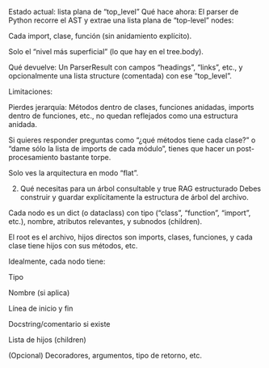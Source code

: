 




 Estado actual: lista plana de “top_level”
Qué hace ahora:
El parser de Python recorre el AST y extrae una lista plana de “top-level” nodes:

Cada import, clase, función (sin anidamiento explícito).

Solo el “nivel más superficial” (lo que hay en el tree.body).

Qué devuelve:
Un ParserResult con campos “headings”, “links”, etc., y opcionalmente una lista structure (comentada) con ese “top_level”.

Limitaciones:

Pierdes jerarquía: Métodos dentro de clases, funciones anidadas, imports dentro de funciones, etc., no quedan reflejados como una estructura anidada.

Si quieres responder preguntas como “¿qué métodos tiene cada clase?” o “dame sólo la lista de imports de cada módulo”, tienes que hacer un post-procesamiento bastante torpe.

Solo ves la arquitectura en modo “flat”.

2. Qué necesitas para un árbol consultable y true RAG estructurado
Debes construir y guardar explícitamente la estructura de árbol del archivo.

Cada nodo es un dict (o dataclass) con tipo (“class”, “function”, “import”, etc.), nombre, atributos relevantes, y subnodos (children).

El root es el archivo, hijos directos son imports, clases, funciones, y cada clase tiene hijos con sus métodos, etc.

Idealmente, cada nodo tiene:

Tipo

Nombre (si aplica)

Línea de inicio y fin

Docstring/comentario si existe

Lista de hijos (children)

(Opcional) Decoradores, argumentos, tipo de retorno, etc.